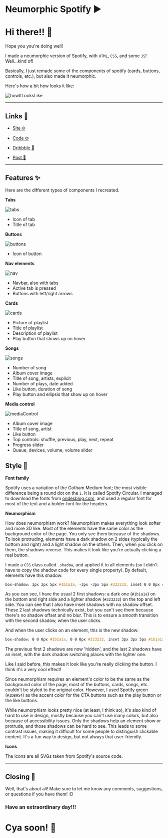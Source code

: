 # Neumorphic Spotify ▶️ 

# Hi there!! 👋

Hope you you're doing well! 

I made a neumorphic version of Spotify, with `HTML`, `CSS`, and some `JS`! Well...kind of!

Basically, I just remade some of the components of spotify (cards, buttons, controls, etc.), but also made it neumorphic.

Here's how a bit how looks it like: 

![howItLooksLike](ReadmeImages/howItLooksLike.webp)

***

## Links 🔗

* [Site 🌐](https://Neumorphic-Spotify.bookie0.repl.co)

* [Code ⚙️](https://replit.com/@Bookie0/Neumorphic-Spotify#README.md)

* [Dribbble 🏀](https://dribbble.com/shots/16954525-Neumorphic-Spotify)

* [Post 📝](https://replit.com/@Bookie0/Neumorphic-Spotify?c=143918)



***

## Features ✨

Here are the different types of components I recreated.

**Tabs**

![tabs](ReadmeImages/tabs.png)

- Icon of tab
- Title of tab

**Buttons**

![buttons](ReadmeImages/buttons.png)

- Icon of button

**Nav elements**

![nav](ReadmeImages/nav.png)

- Navbar, also with tabs
- Active tab is pressed
- Buttons with left/right arrows

**Cards**

![cards](ReadmeImages/cards.png)

- Picture of playlist
- Title of playlist
- Description of playlist
- Play button that shows up on hover

**Songs**

![songs](ReadmeImages/songs.png)

- Number of song
- Album cover image
- Title of song, artists, explicit 
- Number of plays, date added 
- Like button, duration of song
- Play button and ellipsis that show up on hover

**Media control**

![mediaControl](ReadmeImages/mediaControl.png)

- Album cover image 
- Title of song, artist
- Like button
- Top controls: shuffle, previous, play, next, repeat
- Progress slider
- Queue, devices, volume, volume slider


## Style 🎨 

**Font family**

Spotify uses a variation of the Gotham Medium font; the most visible difference being a round dot on the `i`. It is called Spotify Circular. I managed to download the fonts from [ondesblog.com](https://onedesblog.com/spotify-circular-font-free-download/#google_vignette), and used a regular font for most of the text and a bolder font for the headers.

**Neumorphism**

How does neumorphism work? Neumorphism makes everything look softer and more 3D like. Most of the elements have the same color as the background color of the page. You only see them because of the shadows. To look protruding, elements have a dark shadow on 2 sides (typically the bottom and right) and a light shadow on the others. Then, when you click on them, the shadows reverse. This makes it look like you're actually clicking a real button. 

I made a `CSS` class called `.shadow`, and applied it to all elements (so I didn't have to copy the shadow code for every single property). By default, elements have this shadow:

```css
box-shadow: 3px 3px 5px #1b1a1a, -3px -3px 5px #323232, inset 0 0 0px #1b1a1a, inset 0 0 0px #323232;
```

As you can see, I have the usual 2 first shadows: a dark one (`#1b1a1a`) on the bottom and right side and a lighter shadow (`#323232`) on the top and left side. You can see that I also have inset shadows with no shadow offset. These 2 last shadows technically exist, but you can't see them because there's no shadow offset and no blur. This is to ensure a smooth transition with the second shadow, when the user clicks. 

And when the user clicks on an element, this is the new shadow:

```css
box-shadow: 0 0 0px #1b1a1a, 0 0 0px #323232, inset 3px 3px 5px #1b1a1a, inset -3px -3px 5px #323232;
```

The previous first 2 shadows are now 'hidden', and the last 2 shadows have an inset, with the dark shadow switching places with the lighter one. 

Like I said before, this makes it look like you're really clicking the button. I think it's a very cool effect!

Since neumorphism requires an element's color to be the same as the background color of the page, most of the buttons, cards, songs, etc. couldn't be styled to the original color. However, I used Spotify green (`#1DB954`) as the accent color for the CTA buttons such as the play button or the like buttons. 

While neumorphism looks pretty nice (at least, I think so), it's also kind of hard to use in design, mostly because you can't use many colors, but also because of accessibility issues. Only the shadows help an element show or protrude, and those shadows can be hard to see. This leads to some contrast issues, making it difficult for some people to distinguish clickable content. It's a fun way to design, but not always that user-friendly.

**Icons**

The icons are all SVGs taken from Spotify's source code. 

***


## Closing 🚪


Well, that's about all! Make sure to let me know any comments, suggestions, or questions if you have them! :D 

### Have an extraordinary day!!!


# Cya soon! 👋


